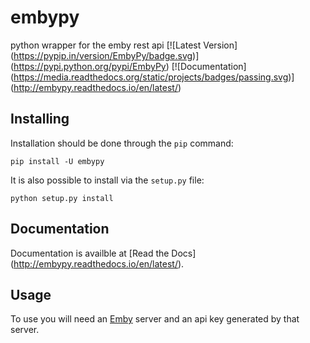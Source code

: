 # embypy
python wrapper for the emby rest api
[![Latest Version]
  (https://pypip.in/version/EmbyPy/badge.svg)]
  (https://pypi.python.org/pypi/EmbyPy)
[![Documentation]
  (https://media.readthedocs.org/static/projects/badges/passing.svg)]
  (http://embypy.readthedocs.io/en/latest/)

## Installing
Installation should be done through the `pip` command:
```
pip install -U embypy
```

It is also possible to install via the `setup.py` file:
```
python setup.py install
```

## Documentation
Documentation is availble at [Read the Docs]
(http://embypy.readthedocs.io/en/latest/).

## Usage
To use you will need an [Emby](https://emby.media/) server and
an api key generated by that server.


